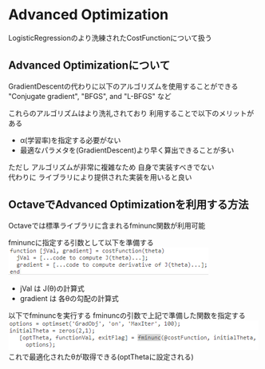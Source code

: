 # Advanced Optimization
LogisticRegressionのより洗練されたCostFunctionについて扱う

## Advanced Optimizationについて
GradientDescentの代わりに以下のアルゴリズムを使用することができる  
"Conjugate gradient", "BFGS", and "L-BFGS" など  

これらのアルゴリズムはより洗礼されており 利用することで以下のメリットがある  
* α(学習率)を指定する必要がない  
* 最適なパラメタを(GradientDescent)より早く算出できることが多い

ただし アルゴリズムが非常に複雑なため 自身で実装すべきでない  
代わりに ライブラリにより提供された実装を用いると良い

## OctaveでAdvanced Optimizationを利用する方法
Octaveでは標準ライブラリに含まれるfminunc関数が利用可能  

fminuncに指定する引数として以下を準備する  
<img src="../../img/03_06_prepare_for_calling_fminunc.png" >  
* jVal は J(θ)の計算式  
* gradient は 各θの勾配の計算式  

以下でfminuncを実行する fminuncの引数で上記で準備した関数を指定する  
<img src="../../img/03_06_call_fminunc.png" >  
これで最適化されたθが取得できる(optThetaに設定される)  
